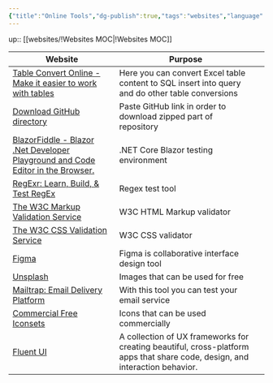 ```yaml
---
{"title":"Online Tools","dg-publish":true,"tags":"websites","language":"en","permalink":"/websites/online-tools/","dgPassFrontmatter":true}
---
```


up:: [[websites/!Websites MOC\|!Websites MOC]]

| Website                                                                                                      | Purpose                                                                                          |     |
| ------------------------------------------------------------------------------------------------------------ | ------------------------------------------------------------------------------------------------ | --- |
| [Table Convert Online - Make it easier to work with tables](https://tableconvert.com/)                       | Here you can convert Excel table content to SQL insert into query and do other table conversions |     |
| [Download GitHub directory](https://download-directory.github.io/)                                           | Paste GitHub link in order to download zipped part of repository                                 |     |
| [BlazorFiddle - Blazor .Net Developer Playground and Code Editor in the Browser.](https://blazorfiddle.com/) | .NET Core Blazor testing environment                                                             |     |
| [RegExr: Learn, Build, & Test RegEx](https://regexr.com/)                                                    | Regex test tool                                                                                  |     |
| [The W3C Markup Validation Service](https://validator.w3.org/#validate_by_input)                             | W3C HTML Markup validator                                                                        |     |
| [The W3C CSS Validation Service](https://jigsaw.w3.org/css-validator/#validate_by_input)                     | W3C CSS validator                                                                                |     |
| [Figma](https://www.figma.com/)                                                                              | Figma is collaborative interface design tool                                                     |     |
| [Unsplash](https://unsplash.com/)                                                                            | Images that can be used for free                                                                 |     |
| [Mailtrap: Email Delivery Platform](https://mailtrap.io/)                                                    | With this tool you can test your email service                                                   |     |
| [Commercial Free Iconsets](https://iconarchive.com/commercialfree.html)                                      | Icons that can be used commercially                                                              |     |
| [Fluent UI](https://developer.microsoft.com/en-us/fluentui#/)                                                |  A collection of UX frameworks for creating beautiful, cross-platform apps that share code, design, and interaction behavior.                                                                                                |     |

